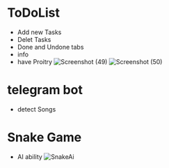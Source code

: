 # ToDoList
- Add new Tasks
- Delet Tasks
- Done and Undone tabs
- info
- have Proitry
![Screenshot (49)](https://github.com/ArashPamazari/20-ToDoList/assets/87909442/2c0feb01-8896-4e41-ac76-5f0994f799eb)
![Screenshot (50)](https://github.com/ArashPamazari/20-ToDoList/assets/87909442/534979f8-4dee-47d5-bc1e-d0de626ef0dc)


# telegram bot
- detect Songs
# Snake Game
- AI ability
![SnakeAi](https://github.com/ArashPamazari/20-ToDoList/assets/87909442/e3161efc-3cd6-4c2c-a592-6c9d46e78eb0)

